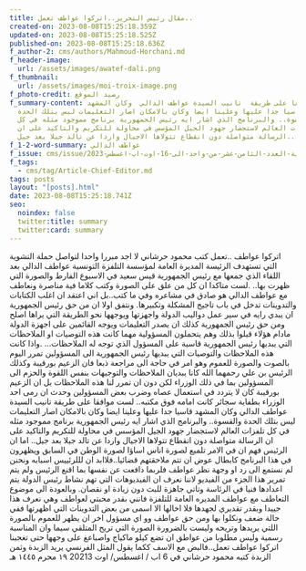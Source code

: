 ```yaml
---
title: مقال رئيس التحرير..اتركوا عواطف تعمل..
created-on: 2023-08-08T15:25:18.359Z
updated-on: 2023-08-08T15:25:18.525Z
published-on: 2023-08-08T15:25:18.636Z
f_author-2: cms/authors/Mahmoud-Horchani.md
f_header-image:
  url: /assets/images/awatef-dali.png
f_thumbnail:
  url: /assets/images/moi-troix-image.png
f_photo-credit: رصيد الموقع
f_summary-content: لست موافقا على طريقة  تانيب السيدة عواطف الدالي  وكان المشهد
  قاسيا جدا عليها وعلينا ايضا وكان بالامكان اصار التعليمات ليس بتلك الحدة
  والقسوة.. والبرنامج الذي اشار ايه رئيس الجمهورية برنامج مموجود مثله في كل
  تلفزات العالم لاستجضار جهود الجيل المؤسس في محاولة للتكريم والتاكيد على ان
  الرسالة متواصلة دون انقطاع تتولاها الاجيال واردا عن تالد جيلا بعد جيل..
f_1-2-word-summary: غواطف الدالي
f_issue: cms/issue/مجلة-الثقافية-التونسية-العدد-الثامن-عشر-من-واحد-الى-16-اوت-اب-اغسطس-2023.md
f_tags:
  - cms/tag/Article-Chief-Editor.md
tags: posts
layout: "[posts].html"
date: 2023-08-08T15:25:18.741Z
seo:
  noindex: false
  twitter:title: summary
  twitter:card: summary
---
```

اتركوا عواطف ..تعمل كتب محمود حرشاني لا اجد مبررا واحدا لتواصل حملة التشوية التي تستهدف الرئيسة المديرة العامة لمؤسسة التلفزة  التونسية عواطف الدالي بعد اللقاء الذي جمعها مع رئيس الجمهورية  قيس سعيد   في الاسبوع الفارط والصورة التي ظهرت بها.. .لست متاكدا ان كل من علق على الصورة وكتب كلاما فية مناصرة ونعاطف مع عواطف الدالي هو صادق في مشاعره وفي ما كتب..بل اني اعتقد ان اغلب الكتابات والتدوينات تدخل في باب تاجيج المشكلة وتكبيرها. ونتفق اولا ان من حق رئيس الجمهورية ان يبدي رايه في سير عمل دواليب الدولة واجهزتها ويوجهها نحو الطريقة التي يراها اصلح ومن حق رئيس الجمهورية كذلك ان يصدر التعليمات ويوجه القائمين على اجهزة الدولة مادام هؤلاء قبلوا بذلك وهم يتحملون المسؤولية مهما كانت هذه التوصيات او الملاحظات التي يبديها رئيس الجمهورية قاسية على المسؤول الذي توجه له الملاحظات... .واذا كانت هذه الملاحظات والتوصيات التي يبديها رئيس الجمهورية الى المسؤولين تمرر اليوم بالصوت والصورة للعموم وهو امر في حاجة الى مراجعة ذبعا فان الزعيم بورقيبة وكذلك الرئيس بن علي رحمهما الله كانا يبديان الملاحظات والتوجيهات بنفس اللقوة والحزم الى المسؤولين بما في ذلك الوزراء لكن دون ان تمرر لنا هذه الملاحظات بل ان الزعيم بورقيبة كان لا يتردد في استعمال عصاه وضرب بعض المسؤولين وحدث ان رمى احد الوزراء بطفاية سجائر كانت امامه فوق مكتبه.. لست موافقا على طريقة  تانيب السيدة عواطف الدالي  وكان المشهد قاسيا جدا عليها وعلينا ايضا وكان بالامكان اصار التعليمات ليس بتلك الحدة والقسوة.. والبرنامج الذي اشار ايه رئيس الجمهورية برنامج مموجود مثله في كل تلفزات العالم لاستجضار جهود الجيل المؤسس في محاولة للتكريم والتاكيد على ان الرسالة متواصلة دون انقطاع تتولاها الاجيال واردا عن تالد جيلا بعد جيل.. اما ان الرئيس فهم ان في الامر تلميع لصورة اناس اساؤا لصورة الوطن في السابق ويظهرون في هذا البرنامج كابطال عوض ان تتم ملاحقتهم قضائيا..فلاابد ان لللرئييس اسبابه ونحنن لم نستمع الى رد او وجهة نظر عواطف فلربما دافعت عن نفسها بما اقنع الرئيس ولم يتم تمرير هذا الجزء من الفيديو لاننا نعرف ان الفيديوهات التي تهم نشاط رئيس الدولة يتم اعدادها فنيا في الرئاسة وتاتي جاهزة للبث دون زيادة او نقصان. وبالعودة الى موضوع التعاطف مع عواطف المديره العامة للتلفزة فانني بقدر محبتي  لعواطف وهي نعرف هذا جييدا وبقدر تقديري لجهدها فلا اخالها الا اسمى من بعض التدوينات التي اظهرتها ففي حالة ضعف ونكلوا بها  ومن حق عواطف وو اي مسؤول اخر ان يظهر للعموم بالصورة اللتي يريدها وتريحه وليست بالضرورة الصورة التي تريح المتلقي سيما وان المناسبة رسمية وليس مطلوبا من عواطق ان تضع كيلو ماكياج واصباعغ على وجهها حتى تغجبنا اتركوا عواطف تعمل..فالبض مع الاسف ككما يقول المثل الفرنسي يريد الزبدة وثمن الزبدة كتبه محمود حرشاني في 6 اب / اغسطس/ اوت 20213 ١٩ محرم ١٤٤٥ هـ